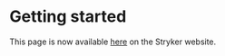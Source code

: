 # Getting started

This page is now available [here](https://stryker-mutator.io/docs/stryker4s/getting-started) on the Stryker website.
